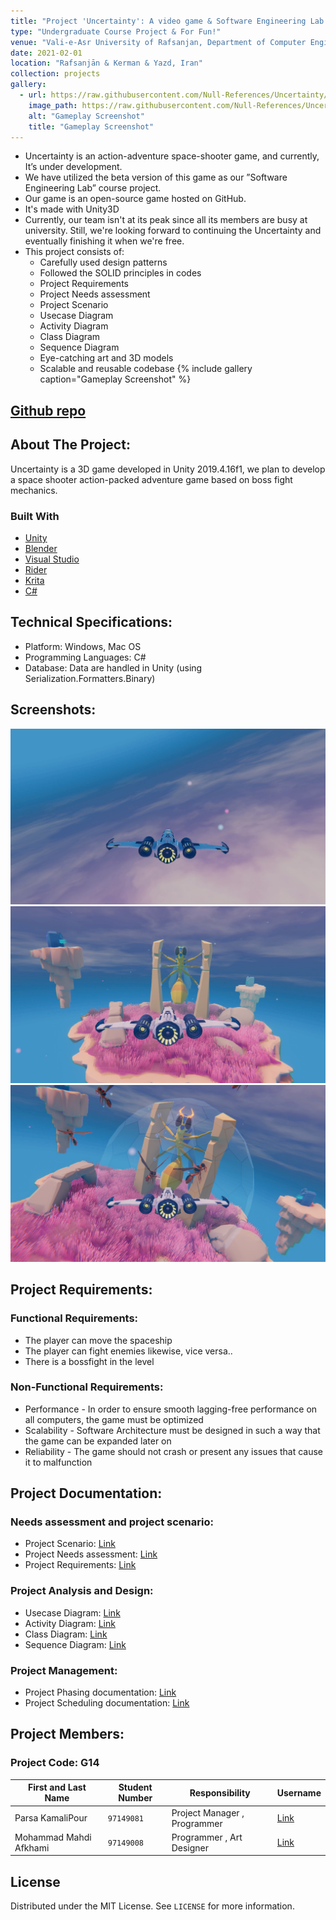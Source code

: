 ```yaml
---
title: "Project 'Uncertainty': A video game & Software Engineering Lab project"
type: "Undergraduate Course Project & For Fun!"
venue: "Vali-e-Asr University of Rafsanjan, Department of Computer Engineering & Null References: Game Development Team"
date: 2021-02-01
location: "Rafsanjān & Kerman & Yazd, Iran"
collection: projects
gallery:
  - url: https://raw.githubusercontent.com/Null-References/Uncertainty/Develop/Documentation/GamePlay_Screenshots/ship_and_boss_3.jpg
    image_path: https://raw.githubusercontent.com/Null-References/Uncertainty/Develop/Documentation/GamePlay_Screenshots/ship_and_boss_3.jpg
    alt: "Gameplay Screenshot"
    title: "Gameplay Screenshot"
---
```

- Uncertainty is an action-adventure space-shooter game, and currently, It’s under development.
- We have utilized the beta version of this game as our ”Software Engineering Lab” course project.
- Our game is an open-source game hosted on GitHub.
- It's made with Unity3D
- Currently, our team isn't at its peak since all its members are busy at university. Still, we're looking forward to continuing the Uncertainty and eventually finishing it when we're free.
- This project consists of:
  - Carefully used design patterns
  - Followed the SOLID principles in codes
  - Project Requirements
  - Project Needs assessment
  - Project Scenario
  - Usecase Diagram
  - Activity Diagram
  - Class Diagram
  - Sequence Diagram
  - Eye-catching art and 3D models
  - Scalable and reusable codebase
{% include gallery caption="Gameplay Screenshot" %}


## [Github repo](https://github.com/Null-References/Uncertainty)


## About The Project:
Uncertainty is a 3D game developed in Unity 2019.4.16f1,
we plan to develop a space shooter action-packed adventure game based on boss fight mechanics.

### Built With


* [Unity](https://unity.com)
* [Blender](https://www.blender.org)
* [Visual Studio](https://visualstudio.microsoft.com)
* [Rider](https://www.jetbrains.com/rider)
* [Krita](https://krita.org/en)
* [C#](https://docs.microsoft.com/en-us/dotnet/csharp)

## Technical Specifications:
- Platform: Windows, Mac OS
- Programming Languages: C#
- Database: Data are handled in Unity (using Serialization.Formatters.Binary)

## Screenshots:
![Sky 1](https://raw.githubusercontent.com/Null-References/Uncertainty/Develop/Documentation/GamePlay_Screenshots/Sky_1.jpg)
![Ship & Boss 1](https://raw.githubusercontent.com/Null-References/Uncertainty/Develop/Documentation/GamePlay_Screenshots/ship_and_boss_1.jpg)
![Ship & Boss 2](https://raw.githubusercontent.com/Null-References/Uncertainty/Develop/Documentation/GamePlay_Screenshots/ship_and_boss_3.jpg)


## Project Requirements:
### Functional Requirements:
- The player can move the spaceship
- The player can fight enemies likewise, vice versa..
- There is a bossfight in the level

### Non-Functional Requirements:
- Performance - In order to ensure smooth lagging-free performance on all computers, the game must be optimized
- Scalability - Software Architecture must be designed in such a way that the game can be expanded later on
- Reliability - The game should not crash or present any issues that cause it to malfunction


## Project Documentation:

### Needs assessment and project scenario:
- Project Scenario: [Link](Documentation/SCENARIO.md)
- Project Needs assessment: [Link](Documentation/NEEDS_ASSESSMENT.md)
- Project Requirements: [Link](Documentation/Requirements.md)
### Project Analysis and Design:
- Usecase Diagram: [Link](Documentation/Usecase_Diagram.md)
- Activity Diagram: [Link](Documentation/Activity_Diagram.md)
- Class Diagram: [Link](Documentation/Class_Diagram.md)
- Sequence Diagram: [Link](Documentation/Sequence_Diagram.md)

### Project Management:
- Project Phasing documentation: [Link](Documentation/Phasing.md)
- Project Scheduling documentation: [Link](Documentation/Project_Scheduling.md)


## Project Members:
### Project Code: G14

First and Last Name | Student Number | Responsibility | Username
--- | --- | --- | ---
Parsa KamaliPour | `97149081` | Project Manager , Programmer | [Link](https://github.com/benymaxparsa)
Mohammad Mahdi Afkhami | `97149008` | Programmer , Art Designer | [Link](https://github.com/mohmehdi)


<!-- LICENSE -->
## License

Distributed under the MIT License. See `LICENSE` for more information.




<!-- MARKDOWN LINKS & IMAGES -->
<!-- https://www.markdownguide.org/basic-syntax/#reference-style-links -->
[contributors-shield]: https://img.shields.io/github/contributors/Null-References/Uncertainty?style=for-the-badge
[contributors-url]: https://github.com/Null-References/Uncertainty/graphs/contributors
[forks-shield]: https://img.shields.io/github/forks/Null-References/Uncertainty?style=for-the-badge
[forks-url]: https://github.com/Null-References/Uncertainty/network/members
[stars-shield]: https://img.shields.io/github/stars/Null-References/Uncertainty?style=for-the-badge
[stars-url]: https://github.com/Null-References/Uncertainty/stargazers
[issues-shield]: https://img.shields.io/github/issues/Null-References/Uncertainty?style=for-the-badge
[issues-url]: https://github.com/Null-References/Uncertainty/issues
[issues-closed-shield]: https://img.shields.io/github/issues-closed/Null-References/Uncertainty?style=for-the-badge
[issues-closed-url]: https://github.com/Null-References/Uncertainty/issues?q=is%3Aissue+is%3Aclosed
[pull-req-shield]: https://img.shields.io/github/issues-pr/Null-References/Uncertainty?style=for-the-badge
[pull-req-url]: https://github.com/Null-References/Uncertainty/pulls
[pull-closed-shield]: https://img.shields.io/github/issues-pr-closed/Null-References/Uncertainty?style=for-the-badge
[pull-closed-url]: https://github.com/Null-References/Uncertainty/pulls?q=is%3Apr+is%3Aclosed
[milestones-shield]: https://img.shields.io/github/milestones/all/Null-References/Uncertainty?style=for-the-badge
[milestones-url]: https://github.com/Null-References/Uncertainty/milestones
[license-shield]: https://img.shields.io/github/license/Null-References/Uncertainty?style=for-the-badge
[license-url]: https://github.com/Null-References/Uncertainty/blob/main/LICENSE
[code-quality-shield]: https://img.shields.io/codefactor/grade/github/Null-References/Uncertainty?style=for-the-badge

